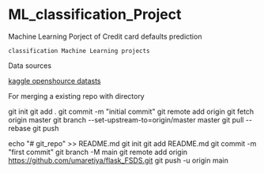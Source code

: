 # ML_classification_Project

Machine Learning Porject of Credit card defaults prediction
```
classification Machine Learning projects
```
Data sources

[kaggle openshource datasts](https://kaggle.com)

For merging a existing repo with directory

git init
git add .
git commit -m "initial commit"
git remote add origin <url-to-remote-repo>
git fetch origin master
git branch --set-upstream-to=origin/master master
git pull --rebase
git push


echo "# git_repo" >> README.md
git init
git add README.md
git commit -m "first commit"
git branch -M main
git remote add origin https://github.com/umaretiya/flask_FSDS.git
git push -u origin main